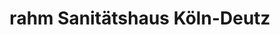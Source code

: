---
title: "rahm Sanitätshaus Köln-Deutz"
url: /koeln/rahm-sanitaetshaus-koeln-deutz/
shop: Sanitätshaus
---